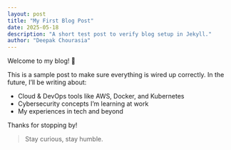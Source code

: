 ```yaml
---
layout: post
title: "My First Blog Post"
date: 2025-05-18
description: "A short test post to verify blog setup in Jekyll."
author: "Deepak Chourasia"
---
```


Welcome to my blog! 🎉

This is a sample post to make sure everything is wired up correctly. In the future, I’ll be writing about:

- Cloud & DevOps tools like AWS, Docker, and Kubernetes
- Cybersecurity concepts I’m learning at work
- My experiences in tech and beyond

Thanks for stopping by!

> Stay curious, stay humble.
